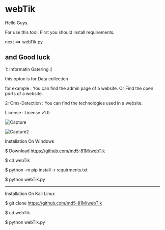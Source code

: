# webTik


Hello Guys.

For use this tool:
First you should install requirements.

next ==> webTik.py

and Good luck
------------------------------------------------------

1: Informatin Gatering :)

this opton is for Data collection

for example :
You can find the admin page of a website.
Or
Find the open ports of a website.

2: Cms-Detection :
You can find the technologies used in a website.

License :
License v1.0





![Capture](https://user-images.githubusercontent.com/82884284/115515523-76662100-a29a-11eb-9f77-5dc7d166b84f.JPG)


![Capture2](https://user-images.githubusercontent.com/82884284/115515539-79611180-a29a-11eb-953a-36b41143698c.JPG)



Installation On Windows

$ Download  https://github.com/md5-81M/webTik

$ cd webTik

$ python -m pip install -r requirments.txt

$ python webTik.py

---------------------------------------------------------------------------

Installation On Kali Linux

$ git clone https://github.com/md5-81M/webTik

$ cd webTik

$ python webTik.py

